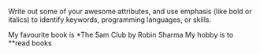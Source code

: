 Write out some of your awesome attributes, and use emphasis (like bold or italics) to identify keywords, programming languages, or skills. 

My favourite book is *The 5am Club by Robin Sharma
My hobby is to **read books
